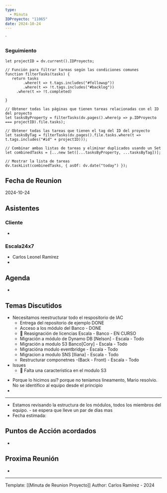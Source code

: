 ```yaml
---
type:
  - Minuta
IDProyecto: "11065"
date: 2024-10-24
---
```

`

### Seguimiento

```dataviewjs
let projectID = dv.current().IDProyecto;

// Función para filtrar tareas según las condiciones comunes
function filterTasks(tasks) {
   return tasks
        .where(t => t.tags.includes("#followup"))
        .where(t => !t.tags.includes("#backlog"))
     .where(t => !t.completed)
        
}

// Obtener todas las páginas que tienen tareas relacionadas con el ID del proyecto
let tasksByProperty = filterTasks(dv.pages().where(p => p.IDProyecto === projectID).file.tasks);

// Obtener todas las tareas que tienen el tag del ID del proyecto
let tasksByTag = filterTasks(dv.pages().file.tasks.where(t => t.tags.includes("#id" + projectID)));

// Combinar ambas listas de tareas y eliminar duplicados usando un Set
let combinedTasks = [...new Set([...tasksByProperty, ...tasksByTag])];

// Mostrar la lista de tareas
dv.taskList(combinedTasks, { asOf: dv.date("today") });
 ```
## Fecha de Reunion
2024-10-24

## Asistentes

### Cliente
* 
### Escala24x7
- Carlos Leonel Ramírez
-  

## Agenda
* 
## Temas Discutidos
*  Necesitamos reestructurar todo el respositorio de IAC
	* Entrega del repositorio de ejemplo DONE
	* Acceso a los módulo del Banco - DONE
	* 🚩 Reasignación de licencias Escala -  Banco -  EN CURSO
	* Migración a módulo de Dynamo DB [Nelson] - Escala - Todo 
	* Migración a modulo S3 Banco[Cory] - Escala - Todo
	* Migracióna modulo eventbridge - Escala - Todo
	* Migracion a modulo SNS [Iliana] - Escala - Todo
	* Restructurar componetnes -(Back - Front) - Escala - Todo
* Issues
	* 🚩 Falta una caracteristica en el modulo S3


- Porque lo hicimos así? porque no teniamos lineamento, Mario resolvio. No se identifico al equipo desde el principio
- 


---
 - Estamos revisando la estructura de los módulos, todos los miembros del equipo. - se espera que lleve un par de días mas
 - Fecha estimada:
## Puntos de Acción acordados
- 

## Proxima Reunión
*   

---
Template: [[Minuta de Reunion Proyecto]]
Author: Carlos Ramírez - 2024
